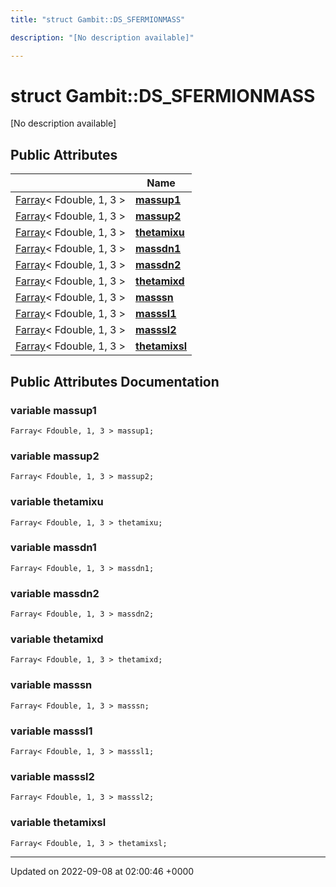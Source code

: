 ```yaml
---
title: "struct Gambit::DS_SFERMIONMASS"

description: "[No description available]"

---
```


# struct Gambit::DS_SFERMIONMASS



[No description available]

## Public Attributes

|                | Name           |
| -------------- | -------------- |
| [Farray](/documentation/code/classes/classgambit_1_1farray/)< Fdouble, 1, 3 > | **[massup1](/documentation/code/classes/structgambit_1_1ds__sfermionmass/#variable-gambitds-sfermionmass-massup1)**  |
| [Farray](/documentation/code/classes/classgambit_1_1farray/)< Fdouble, 1, 3 > | **[massup2](/documentation/code/classes/structgambit_1_1ds__sfermionmass/#variable-gambitds-sfermionmass-massup2)**  |
| [Farray](/documentation/code/classes/classgambit_1_1farray/)< Fdouble, 1, 3 > | **[thetamixu](/documentation/code/classes/structgambit_1_1ds__sfermionmass/#variable-gambitds-sfermionmass-thetamixu)**  |
| [Farray](/documentation/code/classes/classgambit_1_1farray/)< Fdouble, 1, 3 > | **[massdn1](/documentation/code/classes/structgambit_1_1ds__sfermionmass/#variable-gambitds-sfermionmass-massdn1)**  |
| [Farray](/documentation/code/classes/classgambit_1_1farray/)< Fdouble, 1, 3 > | **[massdn2](/documentation/code/classes/structgambit_1_1ds__sfermionmass/#variable-gambitds-sfermionmass-massdn2)**  |
| [Farray](/documentation/code/classes/classgambit_1_1farray/)< Fdouble, 1, 3 > | **[thetamixd](/documentation/code/classes/structgambit_1_1ds__sfermionmass/#variable-gambitds-sfermionmass-thetamixd)**  |
| [Farray](/documentation/code/classes/classgambit_1_1farray/)< Fdouble, 1, 3 > | **[masssn](/documentation/code/classes/structgambit_1_1ds__sfermionmass/#variable-gambitds-sfermionmass-masssn)**  |
| [Farray](/documentation/code/classes/classgambit_1_1farray/)< Fdouble, 1, 3 > | **[masssl1](/documentation/code/classes/structgambit_1_1ds__sfermionmass/#variable-gambitds-sfermionmass-masssl1)**  |
| [Farray](/documentation/code/classes/classgambit_1_1farray/)< Fdouble, 1, 3 > | **[masssl2](/documentation/code/classes/structgambit_1_1ds__sfermionmass/#variable-gambitds-sfermionmass-masssl2)**  |
| [Farray](/documentation/code/classes/classgambit_1_1farray/)< Fdouble, 1, 3 > | **[thetamixsl](/documentation/code/classes/structgambit_1_1ds__sfermionmass/#variable-gambitds-sfermionmass-thetamixsl)**  |

## Public Attributes Documentation

### variable massup1

```
Farray< Fdouble, 1, 3 > massup1;
```


### variable massup2

```
Farray< Fdouble, 1, 3 > massup2;
```


### variable thetamixu

```
Farray< Fdouble, 1, 3 > thetamixu;
```


### variable massdn1

```
Farray< Fdouble, 1, 3 > massdn1;
```


### variable massdn2

```
Farray< Fdouble, 1, 3 > massdn2;
```


### variable thetamixd

```
Farray< Fdouble, 1, 3 > thetamixd;
```


### variable masssn

```
Farray< Fdouble, 1, 3 > masssn;
```


### variable masssl1

```
Farray< Fdouble, 1, 3 > masssl1;
```


### variable masssl2

```
Farray< Fdouble, 1, 3 > masssl2;
```


### variable thetamixsl

```
Farray< Fdouble, 1, 3 > thetamixsl;
```


-------------------------------

Updated on 2022-09-08 at 02:00:46 +0000
